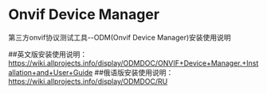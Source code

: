# Onvif Device Manager
第三方onvif协议测试工具--ODM(Onvif Device Manager)安装使用说明

##英文版安装使用说明：https://wiki.allprojects.info/display/ODMDOC/ONVIF+Device+Manager.+Installation+and+User+Guide
##俄语版安装使用说明：https://wiki.allprojects.info/display/ODMDOC/RU
